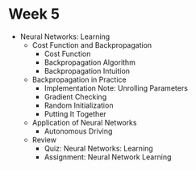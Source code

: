 Week 5
======

- Neural Networks: Learning
    - Cost Function and Backpropagation
        - Cost Function
        - Backpropagation Algorithm
        - Backpropagation Intuition
    - Backpropagation in Practice
        - Implementation Note: Unrolling Parameters
        - Gradient Checking
        - Random Initialization
        - Putting It Together
    - Application of Neural Networks
        - Autonomous Driving
    - Review
        - Quiz: Neural Networks: Learning
        - Assignment: Neural Network Learning
